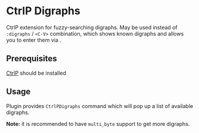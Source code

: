 # CtrlP Digraphs

CtrlP extension for fuzzy-searching digraphs.
May be used instead of `:digraphs` / `<C-V>` combination, which
shows known digraphs and allows you to enter them via <C-V>.

## Prerequisites

[CtrlP](https://github.com/kien/ctrlp.vim) should be installed

## Usage

Plugin provides `CtrlPDigraphs` command which will
pop up a list of available digraphs.

**Note:** it is recommended to have `multi_byte` support to get more digraphs.
